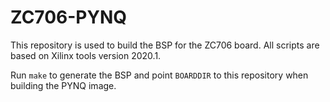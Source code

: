 # ZC706-PYNQ
This repository is used to build the BSP for the ZC706 board. All scripts are based on Xilinx tools version 2020.1.

Run `make` to generate the BSP and point `BOARDDIR` to this repository when building the PYNQ image.
